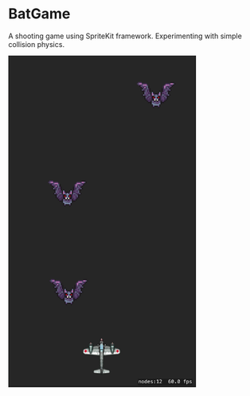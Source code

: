 # BatGame

A shooting game using SpriteKit framework.
Experimenting with simple collision physics.

<img src="https://github.com/Fusamamu/BatGame/blob/master/pics/BatGame.png?raw=true" width="377" height="666">
